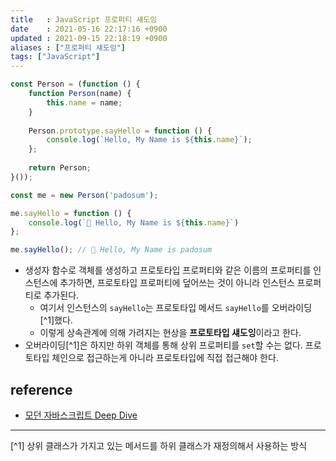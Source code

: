 ```yaml
---
title   : JavaScript 프로퍼티 섀도잉
date    : 2021-05-16 22:17:16 +0900
updated : 2021-09-15 22:18:19 +0900
aliases : ["프로퍼티 섀도잉"]
tags: ["JavaScript"]
---
```

```javascript
const Person = (function () {
    function Person(name) {
	    this.name = name; 
	}
	
	Person.prototype.sayHello = function () {
	    console.log(`Hello, My Name is ${this.name}`);
	};
	
	return Person; 
}());

const me = new Person('padosum');

me.sayHello = function () {
	console.log(`🤙 Hello, My Name is ${this.name}`)
};

me.sayHello(); // 🤙 Hello, My Name is padosum
```

- 생성자 함수로 객체를 생성하고 프로토타입 프로퍼티와 같은 이름의 프로퍼티를 인스턴스에 추가하면, 프로토타입 프로퍼티에 덮어쓰는 것이 아니라 인스턴스 프로퍼티로 추가된다.  
	- 여기서 인스턴스의 `sayHello`는 프로토타입 메서드 `sayHello`를 오버라이딩[^1]했다. 
	- 이렇게 상속관계에 의해 가려지는 현상을 **프로토타입 섀도잉**이라고 한다.  
- 오버라이딩[^1]은 하지만 하위 객체를 통해 상위 프로퍼티를 `set`할 수는 없다. 프로토타입 체인으로 접근하는게 아니라 프로토타입에 직접 접근해야 한다. 

## reference
- [모던 자바스크립트 Deep Dive](http://www.kyobobook.co.kr/product/detailViewKor.laf?ejkGb=KOR&mallGb=KOR&barcode=9791158392239&orderClick=LEa&Kc=)

---
[^1] 상위 클래스가 가지고 있는 메서드를 하위 클래스가 재정의해서 사용하는 방식



